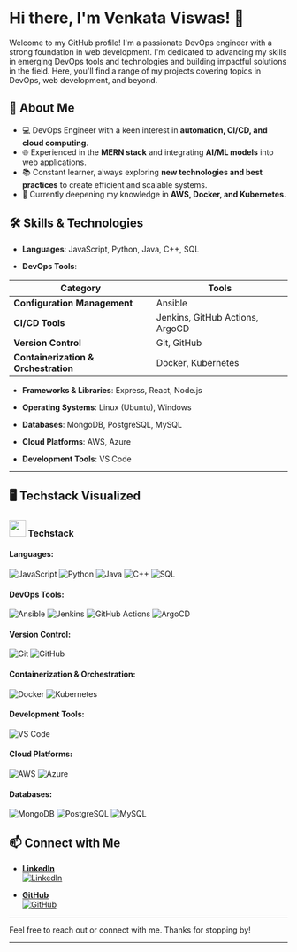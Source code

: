 # Hi there, I'm Venkata Viswas! 👋

Welcome to my GitHub profile! I'm a passionate DevOps engineer with a strong foundation in web development. I'm dedicated to advancing my skills in emerging DevOps tools and technologies and building impactful solutions in the field. Here, you'll find a range of my projects covering topics in DevOps, web development, and beyond.

## 🚀 About Me

- 💻 DevOps Engineer with a keen interest in **automation, CI/CD, and cloud computing**.
- 🌐 Experienced in the **MERN stack** and integrating **AI/ML models** into web applications.
- 📚 Constant learner, always exploring **new technologies and best practices** to create efficient and scalable systems.
- 🌱 Currently deepening my knowledge in **AWS, Docker, and Kubernetes**.

## 🛠 **Skills & Technologies**

- **Languages**: JavaScript, Python, Java, C++, SQL

- **DevOps Tools**:

| **Category**               | **Tools**                                             |
|----------------------------|-------------------------------------------------------|
| **Configuration Management** | Ansible                                              |
| **CI/CD Tools**             | Jenkins, GitHub Actions, ArgoCD                      |
| **Version Control**         | Git, GitHub                                           |
| **Containerization & Orchestration** | Docker, Kubernetes                           |

- **Frameworks & Libraries**: Express, React, Node.js

- **Operating Systems**: Linux (Ubuntu), Windows

- **Databases**: MongoDB, PostgreSQL, MySQL

- **Cloud Platforms**: AWS, Azure

- **Development Tools**: VS Code

---

## 🖥️ **Techstack Visualized**

<h3><img src="https://media.giphy.com/media/iY8CRBdQXODJSCERIr/giphy.gif" width="30px">&nbsp;Techstack</h3>

<div>
  <!-- Languages -->
  <h4><b>Languages:</b></h4>
  <img alt="JavaScript" src="https://img.shields.io/badge/javascript-%23323330.svg?style=for-the-badge&logo=javascript&logoColor=%23F7DF1E" title="Used for frontend and backend web development"/>
  <img alt="Python" src="https://img.shields.io/badge/python-%23323330.svg?style=for-the-badge&logo=python&logoColor=%23F7DF1E" title="Used for scripting, automation, and backend development"/>
  <img alt="Java" src="https://img.shields.io/badge/java-%23323330.svg?style=for-the-badge&logo=java&logoColor=%23F7DF1E" title="Used for backend services and Android development"/>
  <img alt="C++" src="https://img.shields.io/badge/c%2B%2B-%23323330.svg?style=for-the-badge&logo=cplusplus&logoColor=%23F7DF1E" title="Used for system programming and performance-critical applications"/>
  <img alt="SQL" src="https://img.shields.io/badge/sql-%23323330.svg?style=for-the-badge&logo=sql&logoColor=%23F7DF1E" title="Used for database queries and data management"/>

  <!-- DevOps Tools -->
  <h4><b>DevOps Tools:</b></h4>
  <img alt="Ansible" src="https://img.shields.io/badge/Ansible-EE0000?style=for-the-badge&logo=ansible&logoColor=white" title="Used for configuration management and automation"/>
  <img alt="Jenkins" src="https://img.shields.io/badge/Jenkins-D24939?style=for-the-badge&logo=jenkins&logoColor=white" title="Used for continuous integration and delivery (CI/CD)"/>
  <img alt="GitHub Actions" src="https://img.shields.io/badge/GitHub%20Actions-2088FF?style=for-the-badge&logo=github-actions&logoColor=white" title="CI/CD platform for GitHub repositories"/>
  <img alt="ArgoCD" src="https://img.shields.io/badge/ArgoCD-24000F?style=for-the-badge&logo=argocd&logoColor=white" title="Continuous deployment and GitOps tool for Kubernetes"/>

  <!-- Version Control -->
  <h4><b>Version Control:</b></h4>
  <img alt="Git" src="https://img.shields.io/badge/git-F05032?style=for-the-badge&logo=git&logoColor=white" title="Version control system for source code management"/>
  <img alt="GitHub" src="https://img.shields.io/badge/GitHub-181717?style=for-the-badge&logo=github&logoColor=white" title="Platform for hosting and version control using Git"/>

  <!-- Containerization & Orchestration -->
  <h4><b>Containerization & Orchestration:</b></h4>
  <img alt="Docker" src="https://img.shields.io/badge/Docker-2496ED?style=for-the-badge&logo=docker&logoColor=white" title="Platform for developing, shipping, and running applications in containers"/>
  <img alt="Kubernetes" src="https://img.shields.io/badge/Kubernetes-326CE5?style=for-the-badge&logo=kubernetes&logoColor=white" title="Container orchestration platform for automating deployment, scaling, and management"/>

  <!-- Development Tools -->
  <h4><b>Development Tools:</b></h4>
  <img alt="VS Code" src="https://img.shields.io/badge/VS%20Code-007ACC?style=for-the-badge&logo=visualstudiocode&logoColor=white" title="Code editor for development"/>
  
  <!-- Cloud Platforms -->
  <h4><b>Cloud Platforms:</b></h4>
  <img alt="AWS" src="https://img.shields.io/badge/AWS-FF9900?style=for-the-badge&logo=amazonaws&logoColor=white" title="Cloud computing platform for scalable infrastructure"/>
  <img alt="Azure" src="https://img.shields.io/badge/Azure-0078D4?style=for-the-badge&logo=microsoftazure&logoColor=white" title="Cloud services platform for building, deploying, and managing applications"/>

  <!-- Databases -->
  <h4><b>Databases:</b></h4>
  <img alt="MongoDB" src="https://img.shields.io/badge/MongoDB-47A248?style=for-the-badge&logo=mongodb&logoColor=white" title="NoSQL database for handling large-scale unstructured data"/>
  <img alt="PostgreSQL" src="https://img.shields.io/badge/PostgreSQL-336791?style=for-the-badge&logo=postgresql&logoColor=white" title="Relational database management system"/>
  <img alt="MySQL" src="https://img.shields.io/badge/MySQL-4479A1?style=for-the-badge&logo=mysql&logoColor=white" title="Open-source relational database management system"/>
</div>

## 📫 Connect with Me

- [**LinkedIn**](https://www.linkedin.com/in/VenkataViswas)  
  [![LinkedIn](https://img.shields.io/badge/LinkedIn-0A66C2?style=for-the-badge&logo=linkedin&logoColor=white)](https://www.linkedin.com/in/VenkataViswas)

- [**GitHub**](https://github.com/VenkataViswas)  
  [![GitHub](https://img.shields.io/badge/GitHub-181717?style=for-the-badge&logo=github&logoColor=white)](https://github.com/VenkataViswas)

---

Feel free to reach out or connect with me. Thanks for stopping by!

---
